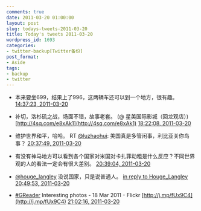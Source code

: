 ```yaml
---
comments: true
date: 2011-03-20 01:00:00
layout: post
slug: todays-tweets-2011-03-20
title: Today's tweets 2011-03-20
wordpress_id: 1693
categories:
- twitter-backup[Twitter备份]
post_format:
- Aside
tags:
- backup
- twitter
---
```





  * 本来要坐699，结果上了996，这两辆车还可以到一个地方，很有趣。 [14:37:23, 2011-03-20](http://twitter.com/gfrog/statuses/49358857163636737)





  * 补切，洛杉矶之战，场面不错，故事老套。 (@ 星美国际影城（回龙观店）) [http://4sq.com/e8xAk1](http://4sq.com/e8xAk1) [18:22:08, 2011-03-20](http://twitter.com/gfrog/statuses/49415420024848384)





  * 维护世界和平，哈哈。 RT [@luzhaohui](http://twitter.com/luzhaohui): 美国真是多管闲事，利比亚关你鸟事？ [20:37:49, 2011-03-20](http://twitter.com/gfrog/statuses/49449563857227777)





  * 有没有神马地方可以看到各个国家对米国对卡扎菲动粗是什么反应？不同世界观的人的看法一定会有很大差别。 [20:39:04, 2011-03-20](http://twitter.com/gfrog/statuses/49449880489431040)





  * [@houge_langley](http://twitter.com/houge_langley) 没说国家，只是说普通人。 [in reply to Houge_Langley](http://twitter.com/Houge_Langley/statuses/49450817794748416) [20:49:53, 2011-03-20](http://twitter.com/gfrog/statuses/49452602437541888)





  * [#GReader](http://search.twitter.com/search?q=%23GReader) Interesting photos - 18 Mar 2011 - Flickr [http://j.mp/fUx9C4](http://j.mp/fUx9C4) [21:02:16, 2011-03-20](http://twitter.com/gfrog/statuses/49455717484216321)




